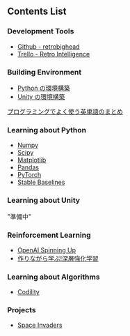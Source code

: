 ## Contents List

### Development Tools

- [Github - retrobighead](https://github.com/retrobighead)
- [Trello - Retro Intelligence](https://trello.com/b/aJsBeCar/retro-intelligence)

### Building Environment

- [Python の環境構築](./installation_python.md)
- [Unity の環境構築]()

[プログラミングでよく使う英単語のまとめ](https://qiita.com/Ted-HM/items/7dde25dcffae4cdc7923)

### Learning about Python

- [Numpy](./learning_python/about_numpy.md)
- [Scipy](./learning_python/about_scipy.md)
- [Matplotlib](./learning_python/about_matplotlib.md)
- [Pandas](./learning_python/about_pandas.md)
- [PyTorch](./learning_python/about_pytorch.md)
- [Stable Baselines](./learning_python/about_stable_baselines.md)

### Learning about Unity

"準備中"

### Reinforcement Learning

- [OpenAI Spinning Up](https://spinningup.openai.com/en/latest/)
- [作りながら学ぶ!深層強化学習](https://book.mynavi.jp/manatee/series/detail/id=87626)

### Learning about Algorithms

- [Codility](./codility/contents.md)

### Projects

- [Space Invaders](./projects/about_space_invaders.md)
